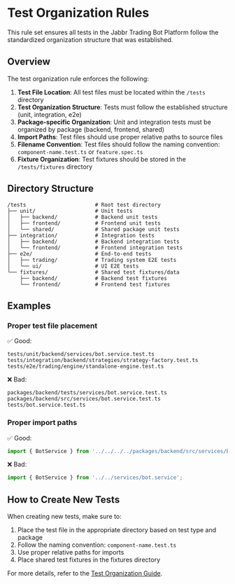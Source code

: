 # Test Organization Rules

This rule set ensures all tests in the Jabbr Trading Bot Platform follow the
standardized organization structure that was established.

## Overview

The test organization rule enforces the following:

1. **Test File Location**: All test files must be located within the `/tests`
   directory
2. **Test Organization Structure**: Tests must follow the established structure
   (unit, integration, e2e)
3. **Package-specific Organization**: Unit and integration tests must be
   organized by package (backend, frontend, shared)
4. **Import Paths**: Test files should use proper relative paths to source files
5. **Filename Convention**: Test files should follow the naming convention:
   `component-name.test.ts` or `feature.spec.ts`
6. **Fixture Organization**: Test fixtures should be stored in the
   `/tests/fixtures` directory

## Directory Structure

```
/tests                      # Root test directory
├── unit/                   # Unit tests
│   ├── backend/            # Backend unit tests
│   ├── frontend/           # Frontend unit tests
│   └── shared/             # Shared package unit tests
├── integration/            # Integration tests
│   ├── backend/            # Backend integration tests
│   └── frontend/           # Frontend integration tests
├── e2e/                    # End-to-end tests
│   ├── trading/            # Trading system E2E tests
│   └── ui/                 # UI E2E tests
└── fixtures/               # Shared test fixtures/data
    ├── backend/            # Backend test fixtures
    └── frontend/           # Frontend test fixtures
```

## Examples

### Proper test file placement

✅ Good:

```
tests/unit/backend/services/bot.service.test.ts
tests/integration/backend/strategies/strategy-factory.test.ts
tests/e2e/trading/engine/standalone-engine.test.ts
```

❌ Bad:

```
packages/backend/tests/services/bot.service.test.ts
packages/backend/src/services/bot.service.test.ts
tests/bot.service.test.ts
```

### Proper import paths

✅ Good:

```typescript
import { BotService } from '../../../../packages/backend/src/services/bot.service';
```

❌ Bad:

```typescript
import { BotService } from '../../services/bot.service';
```

## How to Create New Tests

When creating new tests, make sure to:

1. Place the test file in the appropriate directory based on test type and
   package
2. Follow the naming convention: `component-name.test.ts`
3. Use proper relative paths for imports
4. Place shared test fixtures in the fixtures directory

For more details, refer to the
[Test Organization Guide](../../../tests/TEST_ORGANIZATION_GUIDE.md).
